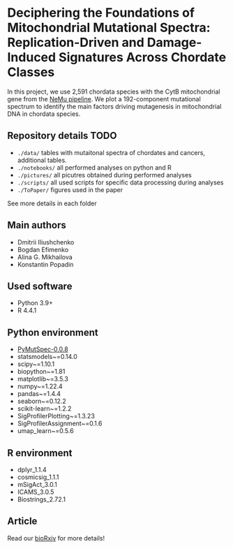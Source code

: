# Deciphering the Foundations of Mitochondrial Mutational Spectra: Replication-Driven and Damage-Induced Signatures Across Chordate Classes

In this project, we use 2,591 chordata species with the CytB mitochondrial gene from the [NeMu pipeline](https://nemu-pipeline.com). We plot a 192-component mutational spectrum to identify the main factors driving mutagenesis in mitochondrial DNA in chordata species.

## Repository details TODO

- `./data/` tables with mutaitonal spectra of chordates and cancers, additional tables.
- `./notebooks/` all performed analyses on python and R
- `./pictures/` all picutres obtained during performed analyses
- `./scripts/` all used scripts for specific data processing during analyses
- `./ToPaper/` figures used in the paper

See more details in each folder

## Main authors

* Dmitrii Iliushchenko
* Bogdan Efimenko
* Alina G. Mikhailova
* Konstantin Popadin

## Used software

- Python 3.9+
- R 4.4.1

## Python environment

- [PyMutSpec-0.0.8](https://pypi.org/project/PyMutSpec/)
- statsmodels~=0.14.0
- scipy~=1.10.1
- biopython~=1.81
- matplotlib~=3.5.3
- numpy~=1.22.4
- pandas~=1.4.4
- seaborn~=0.12.2
- scikit-learn~=1.2.2
- SigProfilerPlotting~=1.3.23
- SigProfilerAssignment~=0.1.6
- umap_learn~=0.5.6

## R environment

- dplyr_1.1.4
- cosmicsig_1.1.1
- mSigAct_3.0.1
- ICAMS_3.0.5
- Biostrings_2.72.1

## Article

Read our [bioRxiv](https://doi.org/10.1101/2023.12.08.570826) for more details!



